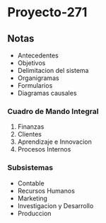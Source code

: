 # Proyecto-271

## Notas

- Antecedentes
- Objetivos
- Delimitacion del sistema
- Organigramas
- Formularios
- Diagramas causales

### Cuadro de Mando Integral

1. Finanzas
2. Clientes
3. Aprendizaje e Innovacion
4. Procesos Internos

### Subsistemas

- Contable
- Recursos Humanos
- Marketing
- Investigacion y Desarrollo
- Produccion

